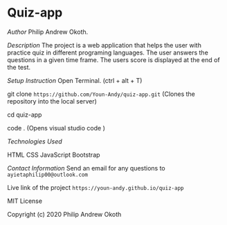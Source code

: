 # Quiz-app

*Author*
Philip Andrew Okoth.

*Description*
The project is a web application that helps the user with practice quiz in different programing languages. The user answers the questions in a given time frame. The users score is displayed at the end of the test.

*Setup Instruction*
Open Terminal. (ctrl + alt + T)

git clone ```https://github.com/Youn-Andy/quiz-app.git``` (Clones the repository into the local server)

cd quiz-app

code . (Opens visual studio code )

*Technologies Used*

HTML
CSS
JavaScript 
Bootstrap 



*Contact Information*
Send an email for any questions to ```ayietaphilip00@outlook.com```

Live link of the project 
```https://youn-andy.github.io/quiz-app```

MIT License

Copyright (c) 2020 Philip Andrew  Okoth